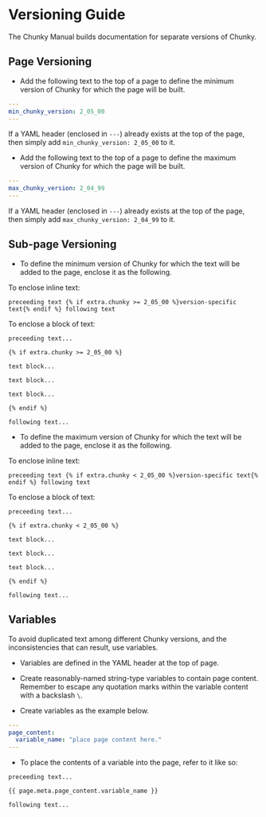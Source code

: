 # Versioning Guide

The Chunky Manual builds documentation for separate versions of Chunky.

## Page Versioning

- Add the following text to the top of a page to define the minimum version of Chunky for which the page will be built.

```yaml
---
min_chunky_version: 2_05_00
---
```

If a YAML header (enclosed in `---`) already exists at the top of the page, then simply add `min_chunky_version: 2_05_00` to it.

- Add the following text to the top of a page to define the maximum version of Chunky for which the page will be built.

```yaml
---
max_chunky_version: 2_04_99
---
```

If a YAML header (enclosed in `---`) already exists at the top of the page, then simply add `max_chunky_version: 2_04_99` to it.

## Sub-page Versioning

- To define the minimum version of Chunky for which the text will be added to the page, enclose it as the following.

To enclose inline text:

```
preceeding text {% if extra.chunky >= 2_05_00 %}version-specific text{% endif %} following text
```

To enclose a block of text:

```
preceeding text...

{% if extra.chunky >= 2_05_00 %}

text block...

text block...

text block...

{% endif %}

following text...
```

- To define the maximum version of Chunky for which the text will be added to the page, enclose it as the following.

To enclose inline text:

```
preceeding text {% if extra.chunky < 2_05_00 %}version-specific text{% endif %} following text
```

To enclose a block of text:

```
preceeding text...

{% if extra.chunky < 2_05_00 %}

text block...

text block...

text block...

{% endif %}

following text...
```

## Variables

To avoid duplicated text among different Chunky versions, and the inconsistencies that can result, use variables.

- Variables are defined in the YAML header at the top of page.

- Create reasonably-named string-type variables to contain page content. Remember to escape any quotation marks within the variable content with a backslash `\`.

- Create variables as the example below.

```yaml
---
page_content:
  variable_name: "place page content here."
---
```

- To place the contents of a variable into the page, refer to it like so:

```
preceeding text...

{{ page.meta.page_content.variable_name }}

following text...
```
